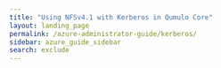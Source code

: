 ```yaml
---
title: "Using NFSv4.1 with Kerberos in Qumulo Core"
layout: landing_page
permalink: /azure-administrator-guide/kerberos/
sidebar: azure_guide_sidebar
search: exclude
---
```

